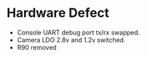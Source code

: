 
# Hardware Defect

- Console UART debug port tx/rx swapped. 
- Camera LDO 2.8v and 1.2v switched. 
- R90 removed